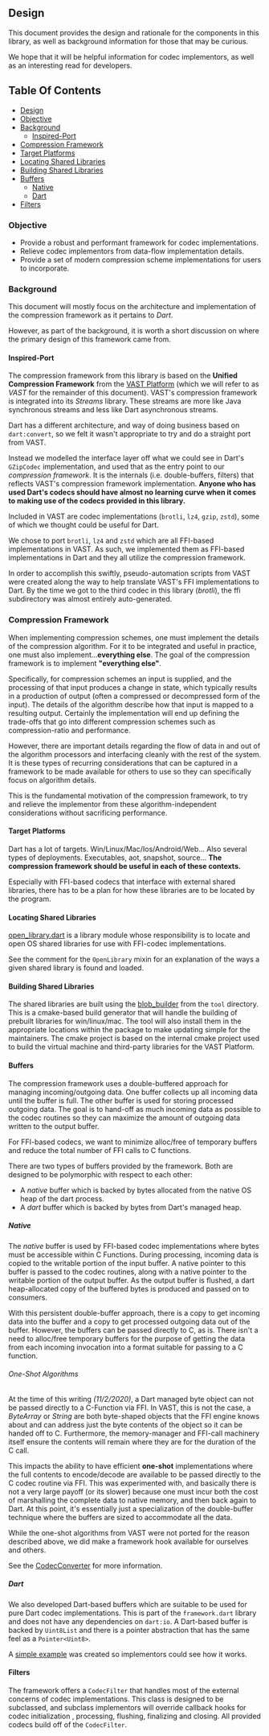 ## Design
This document provides the design and rationale for the components in this library, as well as background information
for those that may be curious.

We hope that it will be helpful information for codec implementors, as well as an interesting read for developers.

## Table Of Contents
- [Design](#design)
- [Objective](#objective)
- [Background](#background)
    - [Inspired-Port](#inspired-port)
- [Compression Framework](#compression-framework)
- [Target Platforms](#target-platforms)
- [Locating Shared Libraries](#locating-shared-libraries)
- [Building Shared Libraries](#building-shared-libraries)
- [Buffers](#buffers)
    - [Native](#native)
    - [Dart](#dart)
- [Filters](#filters)

### Objective
- Provide a robust and performant framework for codec implementations.
- Relieve codec implementors from data-flow implementation details.
- Provide a set of modern compression scheme implementations for users to incorporate.

### Background
This document will mostly focus on the architecture and implementation of the compression framework as it pertains to
*Dart*.

However, as part of the background, it is worth a short discussion on where the primary design of this framework came
from.

#### Inspired-Port
The compression framework from this library is based on the **Unified Compression Framework** from the
[VAST Platform](https://www.instantiations.com/products/vasmalltalk/index.html) (which we will refer to as *VAST* for
the remainder of this document). VAST's compression framework is integrated into its *Streams* library. These streams are more like Java synchronous
streams and less like Dart asynchronous streams.

Dart has a different architecture, and way of doing business based on `dart:convert`, so we felt it wasn't appropriate to
try and do a straight port from VAST.

Instead we modelled the interface layer off what we could see in Dart's `GZipCodec` implementation, and used that as the
entry point to our *compression framework*. It is the internals (i.e. double-buffers, filters) that reflects VAST's compression framework implementation.
**Anyone who has used Dart's codecs should have almost no learning curve when it comes to making use of the
codecs provided in this library.**

Included in VAST are codec implementations (`brotli`, `lz4`, `gzip`, `zstd`), some of which we thought could be useful
for Dart.

We chose to port `brotli`, `lz4` and `zstd` which are all FFI-based implementations in VAST. As such, we implemented them 
as FFI-based implementations in Dart and they all utilize the compression framework.

In order to accomplish this swiftly, pseudo-automation scripts from VAST were created along the way to help translate
VAST's FFI implementations to Dart. By the time we got to the third codec in this library (*brotli*), the ffi subdirectory 
was almost entirely auto-generated.

### Compression Framework
When implementing compression schemes, one must implement the details of the compression algorithm.
For it to be integrated and useful in practice, one must also implement...**everything else**.
The goal of the compression framework is to implement **"everything else"**.

Specifically, for compression schemes an input is supplied, and the processing of that input produces a change
in state, which typically results in a production of output (often a compressed or decompressed form of the input).
The details of the algorithm describe how that input is mapped to a resulting output.
Certainly the implementation will end up defining the trade-offs that go into different compression schemes such as
compression-ratio and performance.

However, there are important details regarding the flow of data in and out of the algorithm processors and interfacing
cleanly with the rest of the system.
It is these types of recurring considerations that can be captured in a framework to be made available for others to use
so they can specifically focus on algorithm details.

This is the fundamental motivation of the compression framework, to try and relieve the implementor from these
algorithm-independent considerations without sacrificing performance.

#### Target Platforms
Dart has a lot of targets. Win/Linux/Mac/Ios/Android/Web...
Also several types of deployments. Executables, aot, snapshot, source...
**The compression framework should be useful in each of these contexts.**

Especially with FFI-based codecs that interface with external shared libraries, there has to be a plan for how these
libraries are to be located by the program.

#### Locating Shared Libraries
[open_library.dart](lib/src/framework/native/open_library.dart) is a library module whose responsibility is to locate
and open OS shared libraries for use with FFI-codec implementations.

See the comment for the `OpenLibrary` mixin for an explanation of the ways a given shared library is found and loaded.

#### Building Shared Libraries
The shared libraries are built using the [blob_builder](tool/blob_builder) from the `tool` directory.
This is a cmake-based build generator that will handle the building of prebuilt libraries for win/linux/mac.
The tool will also install them in the appropriate locations within the package to make updating simple for the
maintainers.
The cmake project is based on the internal cmake project used to build the virtual machine and third-party
libraries for the VAST Platform.

#### Buffers
The compression framework uses a double-buffered approach for managing incoming/outgoing data.
One buffer collects up all incoming data until the buffer is full. The other buffer is used for storing processed
outgoing data.
The goal is to hand-off as much incoming data as possible to the codec routines so they can maximize the amount of
outgoing data written to the output buffer.

For FFI-based codecs, we want to minimize alloc/free of temporary buffers and reduce the total number of FFI calls to
C functions.

There are two types of buffers provided by the framework. Both are designed to be polymorphic with respect to each other:
- A *native* buffer which is backed by bytes allocated from the native OS heap of the dart process.
- A *dart* buffer which is backed by bytes from Dart's managed heap.

##### Native
The *native* buffer is used by FFI-based codec implementations where bytes must be accessible within C Functions.
During processing, incoming data is copied to the writable portion of the input buffer.
A native pointer to this buffer is passed to the codec routines, along with a native pointer to the writable portion of
the output buffer.
As the output buffer is flushed, a dart heap-allocated copy of the buffered bytes is produced and passed on to
consumers.

With this persistent double-buffer approach, there is a copy to get incoming data into the buffer and a copy to get
processed outgoing data out of the buffer.
However, the buffers can be passed directly to C, as is. There isn't a need to alloc/free temporary buffers for the
purpose of getting the data from each incoming invocation into a format suitable for passing to a C function.

###### One-Shot Algorithms
At the time of this writing *(11/2/2020)*, a Dart managed byte object can not be passed directly to a C-Function via FFI.
In VAST, this is not the case, a *ByteArray* or *String* are both byte-shaped objects that the FFI engine knows about
and can address just the byte contents of the object so it can be handed off to C.
Furthermore, the memory-manager and FFI-call machinery itself ensure the contents will remain where they are for the
duration of the C call.

This impacts the ability to have efficient **one-shot** implementations where the full contents to encode/decode are
available to be passed directly to the C codec routine via FFI.
This was experimented with, and basically there is not a very large payoff (or its slower) because one must incur both
the cost of marshalling the complete data to native memory, and then back again to Dart.
At this point, it's essentially just a specialization of the double-buffer technique where the buffers are sized to
accommodate all the data. 

While the one-shot algorithms from VAST were not ported for the reason described above, we did make a framework hook
available for ourselves and others.

See the [CodecConverter](lib/src/framework/converters.dart) for more information.

##### Dart
We also developed Dart-based buffers which are suitable to be used for pure Dart codec implementations.
This is part of the `framework.dart` library and does not have any dependencies on `dart:io`.
A Dart-based buffer is backed by `Uint8List` and there is a pointer abstraction that has the same feel as a
`Pointer<Uint8>`.

A [simple example](example/rle_example.dart) was created so implementors could see how it works.

#### Filters
The framework offers a `CodecFilter` that handles most of the external concerns of codec implementations.
This class is designed to be subclassed, and subclass implementors will override callback hooks for codec initialization
, processing, flushing, finalizing and closing. All provided codecs build off of the `CodecFilter`.
